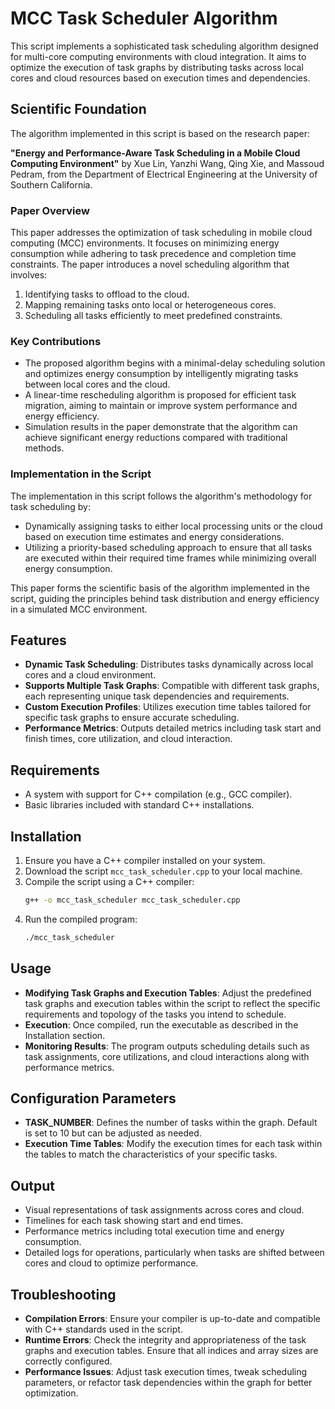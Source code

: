# MCC Task Scheduler Algorithm

This script implements a sophisticated task scheduling algorithm designed for multi-core computing environments with cloud integration. It aims to optimize the execution of task graphs by distributing tasks across local cores and cloud resources based on execution times and dependencies.

## Scientific Foundation

The algorithm implemented in this script is based on the research paper:

**"Energy and Performance-Aware Task Scheduling in a Mobile Cloud Computing Environment"**
by Xue Lin, Yanzhi Wang, Qing Xie, and Massoud Pedram, from the Department of Electrical Engineering at the University of Southern California.

### Paper Overview

This paper addresses the optimization of task scheduling in mobile cloud computing (MCC) environments. It focuses on minimizing energy consumption while adhering to task precedence and completion time constraints. The paper introduces a novel scheduling algorithm that involves:
1. Identifying tasks to offload to the cloud.
2. Mapping remaining tasks onto local or heterogeneous cores.
3. Scheduling all tasks efficiently to meet predefined constraints.

### Key Contributions

- The proposed algorithm begins with a minimal-delay scheduling solution and optimizes energy consumption by intelligently migrating tasks between local cores and the cloud.
- A linear-time rescheduling algorithm is proposed for efficient task migration, aiming to maintain or improve system performance and energy efficiency.
- Simulation results in the paper demonstrate that the algorithm can achieve significant energy reductions compared with traditional methods.

### Implementation in the Script

The implementation in this script follows the algorithm's methodology for task scheduling by:
- Dynamically assigning tasks to either local processing units or the cloud based on execution time estimates and energy considerations.
- Utilizing a priority-based scheduling approach to ensure that all tasks are executed within their required time frames while minimizing overall energy consumption.

This paper forms the scientific basis of the algorithm implemented in the script, guiding the principles behind task distribution and energy efficiency in a simulated MCC environment.

## Features

- **Dynamic Task Scheduling**: Distributes tasks dynamically across local cores and a cloud environment.
- **Supports Multiple Task Graphs**: Compatible with different task graphs, each representing unique task dependencies and requirements.
- **Custom Execution Profiles**: Utilizes execution time tables tailored for specific task graphs to ensure accurate scheduling.
- **Performance Metrics**: Outputs detailed metrics including task start and finish times, core utilization, and cloud interaction.

## Requirements

- A system with support for C++ compilation (e.g., GCC compiler).
- Basic libraries included with standard C++ installations.

## Installation

1. Ensure you have a C++ compiler installed on your system.
2. Download the script `mcc_task_scheduler.cpp` to your local machine.
3. Compile the script using a C++ compiler:
   ```bash
   g++ -o mcc_task_scheduler mcc_task_scheduler.cpp
   ```
4. Run the compiled program:
   ```bash
   ./mcc_task_scheduler
   ```

## Usage

- **Modifying Task Graphs and Execution Tables**: Adjust the predefined task graphs and execution tables within the script to reflect the specific requirements and topology of the tasks you intend to schedule.
- **Execution**: Once compiled, run the executable as described in the Installation section.
- **Monitoring Results**: The program outputs scheduling details such as task assignments, core utilizations, and cloud interactions along with performance metrics.

## Configuration Parameters

- **TASK_NUMBER**: Defines the number of tasks within the graph. Default is set to 10 but can be adjusted as needed.
- **Execution Time Tables**: Modify the execution times for each task within the tables to match the characteristics of your specific tasks.

## Output

- Visual representations of task assignments across cores and cloud.
- Timelines for each task showing start and end times.
- Performance metrics including total execution time and energy consumption.
- Detailed logs for operations, particularly when tasks are shifted between cores and cloud to optimize performance.

## Troubleshooting

- **Compilation Errors**: Ensure your compiler is up-to-date and compatible with C++ standards used in the script.
- **Runtime Errors**: Check the integrity and appropriateness of the task graphs and execution tables. Ensure that all indices and array sizes are correctly configured.
- **Performance Issues**: Adjust task execution times, tweak scheduling parameters, or refactor task dependencies within the graph for better optimization.
